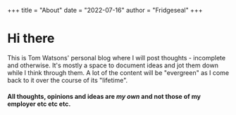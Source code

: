 +++
title = "About"
date = "2022-07-16"
author = "Fridgeseal"
+++

# Hi there

This is Tom Watsons' personal blog where I will post thoughts - incomplete and otherwise. It's mostly a space to document ideas and jot them down while I think through them. A lot of the content will be "evergreen" as I come back to it over the course of its "lifetime".

#### All thoughts, opinions and ideas are _my own_ and not those of my employer etc etc etc.
